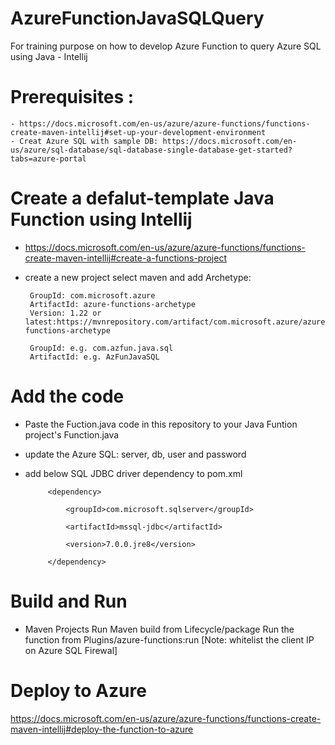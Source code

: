 # AzureFunctionJavaSQLQuery
For training purpose on how to develop Azure Function to query Azure SQL using Java - Intellij

# Prerequisites : 
	- https://docs.microsoft.com/en-us/azure/azure-functions/functions-create-maven-intellij#set-up-your-development-environment
	- Creat Azure SQL with sample DB: https://docs.microsoft.com/en-us/azure/sql-database/sql-database-single-database-get-started?tabs=azure-portal
  
# Create a defalut-template Java Function using Intellij
 - https://docs.microsoft.com/en-us/azure/azure-functions/functions-create-maven-intellij#create-a-functions-project
 - create a new project
        select maven and add Archetype:
	
        GroupId: com.microsoft.azure
        ArtifactId: azure-functions-archetype
        Version: 1.22 or latest:https://mvnrepository.com/artifact/com.microsoft.azure/azure-functions-archetype

        GroupId: e.g. com.azfun.java.sql
        ArtifactId: e.g. AzFunJavaSQL

# Add the code
- Paste the Fuction.java code in this repository to your Java Funtion project's Function.java
- update the Azure SQL: server, db, user and password
- add below SQL JDBC driver dependency to pom.xml

           <dependency>
	   
               <groupId>com.microsoft.sqlserver</groupId>
	       
               <artifactId>mssql-jdbc</artifactId>
	       
               <version>7.0.0.jre8</version>
	       
           </dependency>
          
# Build and Run
- Maven Projects
    Run Maven build from Lifecycle/package
    Run the function from Plugins/azure-functions:run   [Note: whitelist the client IP on Azure SQL Firewal]
    
# Deploy to Azure
https://docs.microsoft.com/en-us/azure/azure-functions/functions-create-maven-intellij#deploy-the-function-to-azure
  

